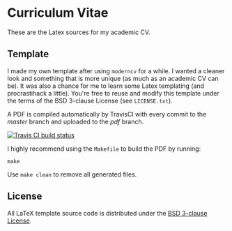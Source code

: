 # Curriculum Vitae

These are the Latex sources for my academic CV.


## Template

I made my own template after using `moderncv` for a while.
I wanted a cleaner look and something that is more unique (as much as an academic
CV can be).
It was also a chance for me to learn some Latex templating (and procrastihack a
little).
You're free to reuse and modify this template under the terms of the BSD
3-clause License (see `LICENSE.txt`).

A PDF is compiled automatically by TravisCI with every commit to the *master* branch
and uploaded to the *pdf* branch.

[![Travis CI build status](http://img.shields.io/travis/leouieda/cv/master.svg?style=flat-square&label=build)](https://travis-ci.org/leouieda/cv)

I highly recommend using the `Makefile` to build the PDF by running:

    make

Use `make clean` to remove all generated files.


## License

All LaTeX template source code is distributed under the [BSD 3-clause
License](https://opensource.org/licenses/BSD-3-Clause).
